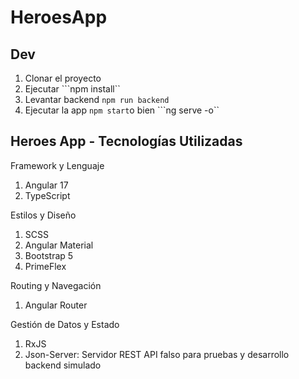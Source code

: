 # HeroesApp

## Dev
1. Clonar el proyecto
2. Ejecutar  ```npm install``
3. Levantar backend ```npm run backend```
4. Ejecutar la app ```npm start```o bien ```ng serve -o``  

## Heroes App - Tecnologías Utilizadas
Framework y Lenguaje
1. Angular 17
2. TypeScript

 Estilos y Diseño
1. SCSS
2. Angular Material
3. Bootstrap 5
4. PrimeFlex

Routing y Navegación
1. Angular Router

Gestión de Datos y Estado
1. RxJS
2. Json-Server: Servidor REST API falso para pruebas y desarrollo backend simulado
